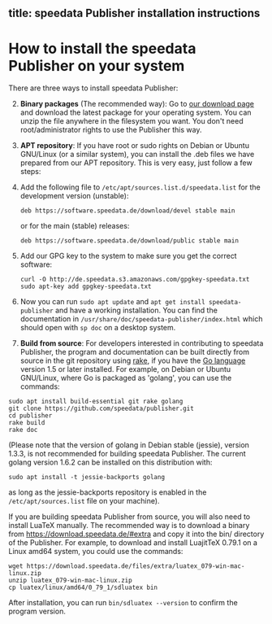 title: speedata Publisher installation instructions
---

# How to install the speedata Publisher on your system

There are three ways to install speedata Publisher:

2. **Binary packages** (The recommended way): Go to [our download page](https://download.speedata.de/) and download the latest package for your operating system. You can unzip the file anywhere in the filesystem you want. You don't need root/administrator rights to use the Publisher this way.


1. **APT repository**: If you have root or sudo rights on Debian or Ubuntu GNU/Linux (or a similar system), you can install the .deb files we have prepared from our APT repository. This is very easy, just follow a few steps:

  1. Add the following file to `/etc/apt/sources.list.d/speedata.list` for the development version (unstable):

        ````
        deb https://software.speedata.de/download/devel stable main
        ````

        or for the main (stable) releases:

        ````
        deb https://software.speedata.de/download/public stable main
        ````

  1. Add our GPG key to the system to make sure you get the correct software:

        ````
		curl -O http://de.speedata.s3.amazonaws.com/gpgkey-speedata.txt
		sudo apt-key add gpgkey-speedata.txt
        ````

  1. Now you can run `sudo apt update` and `apt get install speedata-publisher` and have a working installation. You can find the documentation in `/usr/share/doc/speedata-publisher/index.html` which should open with `sp doc` on a desktop system.

3. **Build from source**: For developers interested in contributing to speedata Publisher, the program and documentation can be built directly from source in the git repository using [rake](https://github.com/ruby/rake), if you have the [Go language](https://golang.org/) version 1.5 or later installed. For example, on Debian or Ubuntu GNU/Linux, where Go is packaged as 'golang', you can use the commands:
 
```
sudo apt install build-essential git rake golang
git clone https://github.com/speedata/publisher.git
cd publisher
rake build
rake doc
```

(Please note that the version of golang in Debian stable (jessie), version 1.3.3, is not recommended for building speedata Publisher. The current golang version 1.6.2 can be installed on this distribution with:

```
sudo apt install -t jessie-backports golang
```
as long as the jessie-backports repository is enabled in the `/etc/apt/sources.list` file on your machine).

If you are building speedata Publisher from source, you will also need to install LuaTeX manually. The recommended way is to download a binary from <https://download.speedata.de/#extra> and copy it into the bin/ directory of the Publisher. For example, to download and install LuajitTeX 0.79.1 on a Linux amd64 system, you could use the commands:

```
wget https://download.speedata.de/files/extra/luatex_079-win-mac-linux.zip
unzip luatex_079-win-mac-linux.zip
cp luatex/linux/amd64/0_79_1/sdluatex bin
```

After installation, you can run `bin/sdluatex --version` to confirm the program version.

